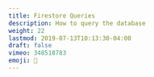 ```yaml
---
title: Firestore Queries
description: How to query the database
weight: 22
lastmod: 2019-07-13T10:13:30-04:00
draft: false
vimeo: 348518783
emoji: 📱
---
```

